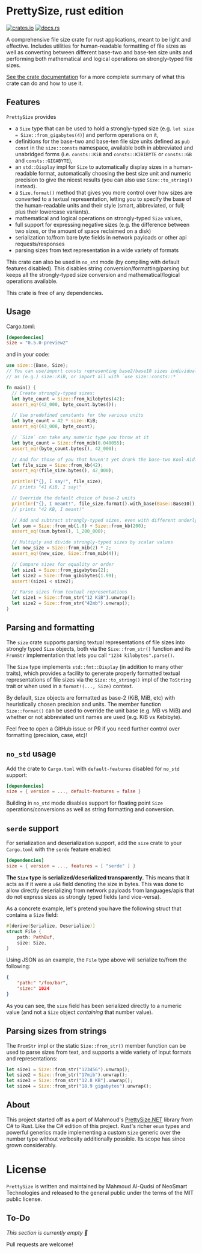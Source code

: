 # PrettySize, rust edition

[![crates.io](https://img.shields.io/crates/v/size.svg)](https://crates.io/crates/size) [![docs.rs](https://docs.rs/size/badge.svg)](https://docs.rs/size/latest/size/)

A comprehensive file size crate for rust applications, meant to be light and effective.
Includes utilities for human-readable formatting of file sizes as well as converting
between different base-two and base-ten size units and performing both mathematical and
logical operations on strongly-typed file sizes.

[See the crate documentation](https://docs.rs/size/latest/size/) for a more complete summary of
what this crate can do and how to use it.

## Features

`PrettySize` provides

* a `Size` type that can be used to hold a strongly-typed size
  (e.g. `let size = Size::from_gigabytes(4)`) and perform operations on it,
* definitions for the base-two and base-ten file size units defined as `pub const` in the
  `size::consts` namespace, available both in abbreviated and unabridged forms (i.e.
  `consts::KiB` and `consts::KIBIBYTE` or `consts::GB` and `consts::GIGABYTE`),
* an `std::Display` impl for `Size` to automatically display sizes in a human-readable
  format, automatically choosing the best size unit and numeric precision to
  give the nicest results (you can also use `Size::to_string()` instead).
* a `Size.format()` method that gives you more control over how sizes are converted
  to a textual representation, letting you to specify the base of the human-readable
  units and their style (smart, abbreviated, or full; plus their lowercase variants).
* mathematical and logical operations on strongly-typed `Size` values,
* full support for expressing negative sizes (e.g. the difference between two sizes, or the
  amount of space reclaimed on a disk)
* serialization to/from bare byte fields in network payloads or other api requests/responses
* parsing sizes from text representation in a wide variety of formats

This crate can also be used in `no_std` mode (by compiling with default features
disabled). This disables string conversion/formatting/parsing but keeps all the strongly-typed
size conversion and mathematical/logical operations available.

This crate is free of any dependencies.

## Usage

Cargo.toml:

```toml
[dependencies]
size = "0.5.0-preview2"
```

and in your code:

```rust
use size::{Base, Size};
// You can use/import consts representing base2/base10 sizes individually
// as (e.g.) size::KiB, or import all with `use size::consts::*`

fn main() {
  // Create strongly-typed sizes:
  let byte_count = Size::from_kilobytes(42);
  assert_eq!(42_000, byte_count.bytes());

  // Use predefined constants for the various units
  let byte_count = 42 * size::KiB;
  assert_eq!(43_008, byte_count);

  // `Size` can take any numeric type you throw at it
  let byte_count = Size::from_mib(0.040055);
  assert_eq!(byte_count.bytes(), 42_000);

  // And for those of you that haven't yet drunk the base-two Kool-Aid:
  let file_size = Size::from_kb(42);
  assert_eq!(file_size.bytes(), 42_000);

  println!("{}, I say!", file_size);
  // prints "41 KiB, I say!"

  // Override the default choice of base-2 units
  println!("{}, I meant!", file_size.format().with_base(Base::Base10));
  // prints "42 KB, I meant!"

  // Add and subtract strongly-typed sizes, even with different underlying types
  let sum = Size::from_mb(1.0) + Size::from_kb(200);
  assert_eq!(sum.bytes(), 1_200_000);

  // Multiply and divide strongly-typed sizes by scalar values
  let new_size = Size::from_mib(2) * 2;
  assert_eq!(new_size, Size::from_mib(4));

  // Compare sizes for equality or order
  let size1 = Size::from_gigabytes(2);
  let size2 = Size::from_gibibytes(1.99);
  assert!(size1 < size2);

  // Parse sizes from textual representations
  let size1 = Size::from_str("12 KiB").unwrap();
  let size2 = Size::from_str("42mb").unwrap();
}
```

## Parsing and formatting

The `size` crate supports parsing textual representations of file sizes into strongly typed `Size` objects, both via the `Size::from_str()` function and its `FromStr` implementation that lets you call `"1234 kilobytes".parse()`.

The `Size` type implements `std::fmt::Display` (in addition to many other traits), which provides a facility to generate properly formatted textual representations of file sizes via the `Size::to_string()` impl of the `ToString` trait or when used in a `format!(..., Size)` context.

By default, `Size` objects are formatted as base-2 (KiB, MiB, etc) with heuristically chosen precision and units. The member function `Size::format()` can be used to override the unit base (e.g. MB vs MiB) and whether or not abbreviated unit names are used (e.g. KiB vs Kebibyte).

Feel free to open a GitHub issue or PR if you need further control over formatting (precision, case, etc)!

## `no_std` usage

Add the crate to `Cargo.toml` with `default-features` disabled for `no_std` support:

```toml
[dependencies]
size = { version = ..., default-features = false }
```

Building in `no_std` mode disables support for floating point `Size` operations/conversions as well as string formatting and conversion.

## `serde` support

For serialization and deserialization support, add the `size` crate to your `Cargo.toml` with the `serde` feature enabled:

```toml
[dependencies]
size = { version = ..., features = [ "serde" ] }
```

**The `Size` type is serialized/deserialized transparently.** This means that it acts as if it were a `u64` field denoting the size in bytes. This was done to allow directly deserializing from network payloads from languages/apis that do not express sizes as strongly typed fields (and vice-versa).

As a concrete example, let's pretend you have the following struct that contains a `Size` field:

```rust
#[derive(Serialize, Deserialize)]
struct File {
    path: PathBuf,
    size: Size,
}
```

Using JSON as an example, the `File` type above will serialize to/from the following:

```json
{
    "path:" "/foo/bar",
    "size:" 1024
}
```

As you can see, the `size` field has been serialized directly to a numeric value (and not a `Size` object _containing_ that number value).

## Parsing sizes from strings

The `FromStr` impl or the static `Size::from_str()` member function can be used to parse sizes from text, and supports a wide variety of input formats and representations:

```rust
let size1 = Size::from_str("123456").unwrap();
let size2 = Size::from_str("17mib").unwrap();
let size3 = Size::from_str("12.8 KB").unwrap();
let size4 = Size::from_str("18.9 gigabytes").unwrap();
```

## About

This project started off as a port of Mahmoud's
[PrettySize.NET](https://github.com/neosmart/PrettySize.net) library from C# to Rust. Like
the C# edition of this project. Rust's richer `enum` types and powerful generics made
implementing a custom `Size` generic over the number type without verbosity additionally
possible. Its scope has since grown considerably.

# License

`PrettySize` is written and maintained by Mahmoud Al-Qudsi of NeoSmart Technologies and
released to the general public under the terms of the MIT public license.

## To-Do

*This section is currently empty 🎉*

Pull requests are welcome!

